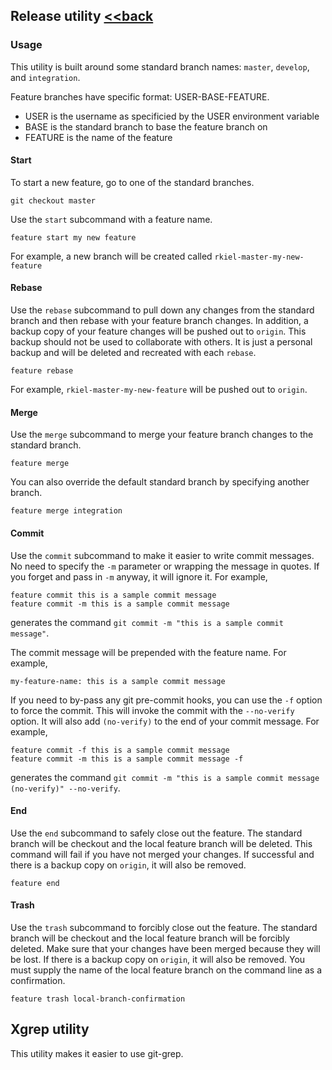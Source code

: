 ## Release utility [<<back](README.md)

### Usage

This utility is built around some standard branch names: `master`, `develop`, and `integration`.

Feature branches have specific format: USER-BASE-FEATURE.

* USER is the username as specificied by the USER environment variable
* BASE is the standard branch to base the feature branch on
* FEATURE is the name of the feature

#### Start

To start a new feature, go to one of the standard branches.

```
git checkout master
```

Use the `start` subcommand with a feature name.

```
feature start my new feature
```

For example, a new branch will be created called `rkiel-master-my-new-feature`

#### Rebase

Use the `rebase` subcommand to pull down any changes from the standard branch and then rebase with your feature branch changes.
In addition, a backup copy of your feature changes will be pushed out to `origin`.
This backup should not be used to collaborate with others.  It is just a personal backup and will be deleted and recreated with each `rebase`.

```
feature rebase
```

For example, `rkiel-master-my-new-feature` will be pushed out to `origin`.

#### Merge

Use the `merge` subcommand to merge your feature branch changes to the standard branch.

```
feature merge
```

You can also override the default standard branch by specifying another branch.

```
feature merge integration
```

#### Commit

Use the `commit` subcommand to make it easier to write commit messages.
No need to specify the `-m` parameter or wrapping the message in quotes.
If you forget and pass in `-m` anyway, it will ignore it.
For example,

```
feature commit this is a sample commit message
feature commit -m this is a sample commit message
```

generates the command `git commit -m "this is a sample commit message"`.

The commit message will be prepended with the feature name.  For example,

```
my-feature-name: this is a sample commit message
```
If you need to by-pass any git pre-commit hooks, you can use the `-f` option to force the commit.
This will invoke the commit with the `--no-verify` option.
It will also add `(no-verify)` to the end of your commit message. For example,

```
feature commit -f this is a sample commit message
feature commit -m this is a sample commit message -f
```

generates the command `git commit -m "this is a sample commit message (no-verify)" --no-verify`.


#### End

Use the `end` subcommand to safely close out the feature.
The standard branch will be checkout and the local feature branch will be deleted.
This command will fail if you have not merged your changes.
If successful and there is a backup copy on `origin`, it will also be removed.

```
feature end
```

#### Trash

Use the `trash` subcommand to forcibly close out the feature.
The standard branch will be checkout and the local feature branch will be forcibly deleted.
Make sure that your changes have been merged because they will be lost.
If there is a backup copy on `origin`, it will also be removed.
You must supply the name of the local feature branch on the command line as
a confirmation.

```
feature trash local-branch-confirmation
```

## Xgrep utility

This utility makes it easier to use git-grep.
